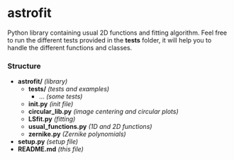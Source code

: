 # astrofit
Python library containing usual 2D functions and fitting algorithm. Feel free to run the different tests provided in the **tests** folder, it will help you to handle the different functions and classes.

### Structure
* **astrofit/** _(library)_
  * **tests/** _(tests and examples)_
    * ... _(some tests)_
  * **init.py** _(init file)_
  * **circular_lib.py**  _(image centering and circular plots)_
  * **LSfit.py** _(fitting)_
  * **usual_functions.py** _(1D and 2D functions)_
  * **zernike.py** _(Zernike polynomials)_
* **setup.py** _(setup file)_
* **README.md** _(this file)_
